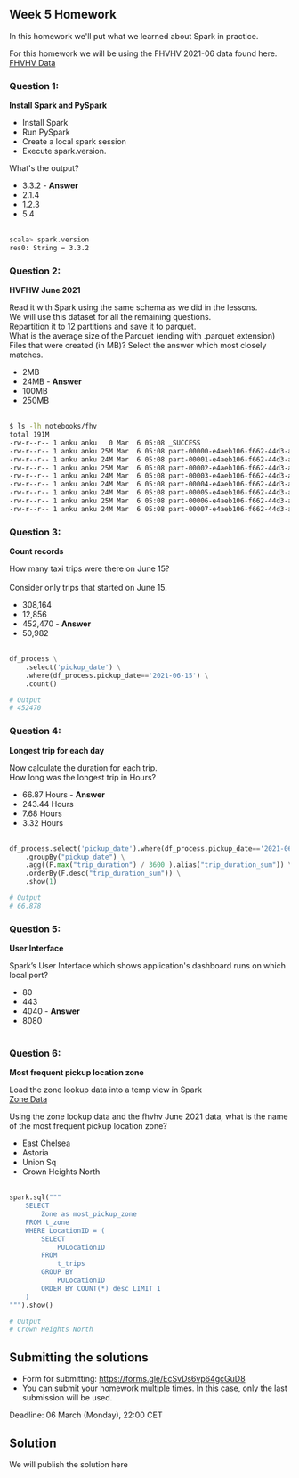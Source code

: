 ## Week 5 Homework 

In this homework we'll put what we learned about Spark in practice.

For this homework we will be using the FHVHV 2021-06 data found here. [FHVHV Data](https://github.com/DataTalksClub/nyc-tlc-data/releases/download/fhvhv/fhvhv_tripdata_2021-06.csv.gz )


### Question 1: 

**Install Spark and PySpark** 

- Install Spark
- Run PySpark
- Create a local spark session
- Execute spark.version.

What's the output?
- 3.3.2 - __Answer__
- 2.1.4
- 1.2.3
- 5.4
</br></br>

```bash
scala> spark.version
res0: String = 3.3.2
```

### Question 2: 

**HVFHW June 2021**

Read it with Spark using the same schema as we did in the lessons.</br> 
We will use this dataset for all the remaining questions.</br>
Repartition it to 12 partitions and save it to parquet.</br>
What is the average size of the Parquet (ending with .parquet extension) Files that were created (in MB)? Select the answer which most closely matches.</br>


- 2MB
- 24MB - __Answer__
- 100MB
- 250MB
</br></br>

```bash
$ ls -lh notebooks/fhv
total 191M
-rw-r--r-- 1 anku anku   0 Mar  6 05:08 _SUCCESS
-rw-r--r-- 1 anku anku 25M Mar  6 05:08 part-00000-e4aeb106-f662-44d3-af96-2350635bfd01-c000.snappy.parquet
-rw-r--r-- 1 anku anku 24M Mar  6 05:08 part-00001-e4aeb106-f662-44d3-af96-2350635bfd01-c000.snappy.parquet
-rw-r--r-- 1 anku anku 25M Mar  6 05:08 part-00002-e4aeb106-f662-44d3-af96-2350635bfd01-c000.snappy.parquet
-rw-r--r-- 1 anku anku 24M Mar  6 05:08 part-00003-e4aeb106-f662-44d3-af96-2350635bfd01-c000.snappy.parquet
-rw-r--r-- 1 anku anku 24M Mar  6 05:08 part-00004-e4aeb106-f662-44d3-af96-2350635bfd01-c000.snappy.parquet
-rw-r--r-- 1 anku anku 24M Mar  6 05:08 part-00005-e4aeb106-f662-44d3-af96-2350635bfd01-c000.snappy.parquet
-rw-r--r-- 1 anku anku 25M Mar  6 05:08 part-00006-e4aeb106-f662-44d3-af96-2350635bfd01-c000.snappy.parquet
-rw-r--r-- 1 anku anku 24M Mar  6 05:08 part-00007-e4aeb106-f662-44d3-af96-2350635bfd01-c000.snappy.parquet
```


### Question 3: 

**Count records**  

How many taxi trips were there on June 15?</br></br>
Consider only trips that started on June 15.</br>

- 308,164
- 12,856
- 452,470 - __Answer__
- 50,982
</br></br>

```python
df_process \
    .select('pickup_date') \
    .where(df_process.pickup_date=='2021-06-15') \
    .count()

# Output
# 452470
```

### Question 4: 

**Longest trip for each day**  

Now calculate the duration for each trip.</br>
How long was the longest trip in Hours?</br>

- 66.87 Hours - __Answer__
- 243.44 Hours
- 7.68 Hours
- 3.32 Hours
</br></br>

```python
df_process.select('pickup_date').where(df_process.pickup_date=='2021-06-15').count()df_process \
    .groupBy("pickup_date") \
    .agg((F.max("trip_duration") / 3600 ).alias("trip_duration_sum")) \
    .orderBy(F.desc("trip_duration_sum")) \
    .show(1)

# Output
# 66.878
```


### Question 5: 

**User Interface**

 Spark’s User Interface which shows application's dashboard runs on which local port?</br>

- 80
- 443
- 4040 - __Answer__
- 8080
</br></br>


### Question 6: 

**Most frequent pickup location zone**

Load the zone lookup data into a temp view in Spark</br>
[Zone Data](https://github.com/DataTalksClub/nyc-tlc-data/releases/download/misc/taxi_zone_lookup.csv)</br>

Using the zone lookup data and the fhvhv June 2021 data, what is the name of the most frequent pickup location zone?</br>

- East Chelsea
- Astoria
- Union Sq
- Crown Heights North
</br></br>

```python
spark.sql("""
    SELECT 
        Zone as most_pickup_zone
    FROM t_zone 
    WHERE LocationID = (
        SELECT
            PULocationID
        FROM
            t_trips
        GROUP BY 
            PULocationID
        ORDER BY COUNT(*) desc LIMIT 1
    )
""").show()

# Output
# Crown Heights North
```

## Submitting the solutions

* Form for submitting: https://forms.gle/EcSvDs6vp64gcGuD8
* You can submit your homework multiple times. In this case, only the last submission will be used. 

Deadline: 06 March (Monday), 22:00 CET


## Solution

We will publish the solution here